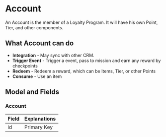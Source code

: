 # Account
An Account is the member of a Loyalty Program. It will have his own Point, Tier, and other components.

## What Account can do
 - **Integration** - May sync with other CRM.
 - **Trigger Event** - Trigger a event, pass to mission and earn any reward by checkpoints
 - **Redeem** - Redeem a reward, which can be Items, Tier, or other Points
 - **Consume** - Use an item

## Model and Fields

### Account
|Field|Explanations|
|---|---|
|id|Primary Key|